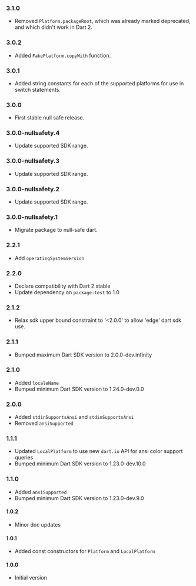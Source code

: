 ### 3.1.0

* Removed `Platform.packageRoot`, which was already marked deprecated, and which
  didn't work in Dart 2.

### 3.0.2

* Added `FakePlatform.copyWith` function.

### 3.0.1

* Added string constants for each of the supported platforms for use in switch
  statements.

### 3.0.0

* First stable null safe release.

### 3.0.0-nullsafety.4

* Update supported SDK range.

### 3.0.0-nullsafety.3

* Update supported SDK range.

### 3.0.0-nullsafety.2

* Update supported SDK range.

### 3.0.0-nullsafety.1

* Migrate package to null-safe dart.

### 2.2.1

* Add `operatingSystemVersion`

### 2.2.0

* Declare compatibility with Dart 2 stable
* Update dependency on `package:test` to 1.0

### 2.1.2

* Relax sdk upper bound constraint to  '<2.0.0' to allow 'edge' dart sdk use.

### 2.1.1

* Bumped maximum Dart SDK version to 2.0.0-dev.infinity

### 2.1.0

* Added `localeName`
* Bumped minimum Dart SDK version to 1.24.0-dev.0.0

### 2.0.0

* Added `stdinSupportsAnsi` and `stdinSupportsAnsi`
* Removed `ansiSupported`

### 1.1.1

* Updated `LocalPlatform` to use new `dart.io` API for ansi color support queries
* Bumped minimum Dart SDK version to 1.23.0-dev.10.0

### 1.1.0

* Added `ansiSupported`
* Bumped minimum Dart SDK version to 1.23.0-dev.9.0

#### 1.0.2

* Minor doc updates

#### 1.0.1

* Added const constructors for `Platform` and `LocalPlatform`

#### 1.0.0

* Initial version
